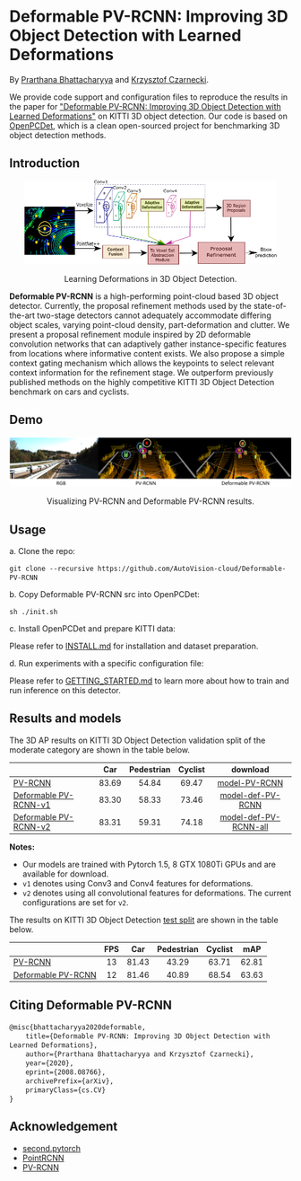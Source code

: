 # Deformable PV-RCNN: Improving 3D Object Detection with Learned Deformations

By [Prarthana Bhattacharyya](https://scholar.google.com/citations?user=v6pGkNQAAAAJ&hl=en) and [Krzysztof Czarnecki](https://scholar.google.com/citations?hl=en&user=ZzCpumQAAAAJ).

We provide code support and configuration files to reproduce the results in the paper for
["Deformable PV-RCNN: Improving 3D Object Detection with Learned Deformations"](https://arxiv.org/abs/2008.08766) on KITTI 3D object detection. Our code is based on [OpenPCDet](https://github.com/open-mmlab/OpenPCDet), which is a clean open-sourced project for benchmarking 3D object detection methods. 


## Introduction

<div align="center">
  <img src="docs/introduction.png" width="450px" height="150px" />
  <p>Learning Deformations in 3D Object Detection.</p>
</div>

**Deformable PV-RCNN** is a high-performing point-cloud based 3D object detector. Currently, the proposal refinement methods used by the state-of-the-art two-stage detectors cannot adequately accommodate differing object scales, varying point-cloud density, part-deformation and clutter. We present a proposal refinement module inspired by 2D deformable convolution networks that can adaptively gather instance-specific features from locations where informative content exists. We also propose a simple context gating mechanism which allows the keypoints to select relevant context information for the refinement stage. We outperform previously published methods on the highly competitive KITTI 3D Object Detection benchmark on cars and cyclists.


## Demo

<div align="center">
  <img src="docs/demo.png" width="700px" />
  <p>Visualizing PV-RCNN and Deformable PV-RCNN results.</p>
</div>


## Usage
a. Clone the repo:
```
git clone --recursive https://github.com/AutoVision-cloud/Deformable-PV-RCNN
```
b. Copy Deformable PV-RCNN src into OpenPCDet: 
```
sh ./init.sh
```

c. Install OpenPCDet and prepare KITTI data:

Please refer to [INSTALL.md](docs/INSTALL.md) for installation and dataset preparation.

d. Run experiments with a specific configuration file:

Please refer to [GETTING_STARTED.md](docs/GETTING_STARTED.md) to learn more about how to train and run inference on this detector.


## Results and models

The 3D AP results on KITTI 3D Object Detection validation split of the moderate category are shown in the table below.

|                                                     | Car | Pedestrian | Cyclist  | download | 
|-----------------------------------------------------|:-------:|:-------:|:-------:|:---------:|
| [PV-RCNN](https://github.com/open-mmlab/OpenPCDet/blob/b32fbddbe06183507bad433ed99b407cbc2175c2/tools/cfgs/kitti_models/pv_rcnn.yaml) | 83.69 | 54.84 | 69.47 | [model-PV-RCNN](https://drive.google.com/file/d/1CXK7LVGU9jPRcygrDReQWhpwax9BJ9hb/view?usp=sharing) |
| [Deformable PV-RCNN-v1](config/def_pv_rcnn.yaml) | 83.30 | 58.33 | 73.46 | [model-def-PV-RCNN](https://drive.google.com/file/d/18YpEEViDFjKdxhTFxo7mdGWdopCMZ28j/view?usp=sharing) |
| [Deformable PV-RCNN-v2](config/def_pv_rcnn.yaml) | 83.31 | 59.31 | 74.18 | [model-def-PV-RCNN-all](https://drive.google.com/file/d/1WVUsTYMFqc1yjJ-p_xo-BPixmLdI4HVg/view?usp=sharing) |

**Notes:**
- Our models are trained with Pytorch 1.5, 8 GTX 1080Ti GPUs and are available for download.
- `v1` denotes using Conv3 and Conv4 features for deformations.
- `v2` denotes using all convolutional features for deformations. The current configurations are set for `v2`.



The results on KITTI 3D Object Detection [test split](http://www.cvlibs.net/datasets/kitti/eval_object.php?obj_benchmark=3d) are shown in the table below.

|                                                     |  FPS | Car | Pedestrian | Cyclist  | mAP
|-----------------------------------------------------|:---------:|:-------:|:-------:|:-------:|:-------:|
| [PV-RCNN](https://github.com/open-mmlab/OpenPCDet/blob/b32fbddbe06183507bad433ed99b407cbc2175c2/tools/cfgs/kitti_models/pv_rcnn.yaml) | 13 |  81.43 | 43.29 | 63.71 | 62.81
| [Deformable PV-RCNN](config/def_pv_rcnn.yaml) | 12 | 81.46 | 40.89 | 68.54 | 63.63




## Citing Deformable PV-RCNN

```
@misc{bhattacharyya2020deformable,
    title={Deformable PV-RCNN: Improving 3D Object Detection with Learned Deformations},
    author={Prarthana Bhattacharyya and Krzysztof Czarnecki},
    year={2020},
    eprint={2008.08766},
    archivePrefix={arXiv},
    primaryClass={cs.CV}
}
```


## Acknowledgement
* [second.pytorch](https://github.com/traveller59/second.pytorch)
* [PointRCNN](https://github.com/sshaoshuai/PointRCNN)
* [PV-RCNN](https://github.com/open-mmlab/OpenPCDet)
